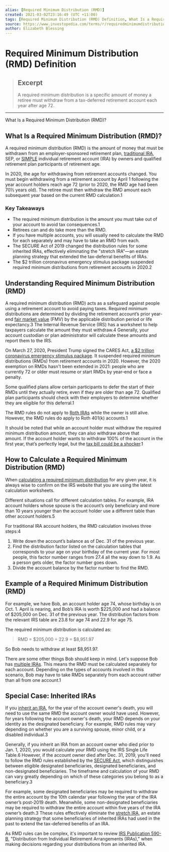 ```yaml
---
alias: [Required Minimum Distribution (RMD)]
created: 2021-03-02T23:16:49 (UTC +11:00)
tags: [Required Minimum Distribution (RMD) Definition, What Is a Required Minimum Distribution (RMD)?]
source: https://www.investopedia.com/terms/r/requiredminimumdistribution.asp
author: Elizabeth Blessing
---
```


# Required Minimum Distribution (RMD) Definition

> ## Excerpt
> A required minimum distribution is a specific amount of money a retiree must withdraw from a tax-deferred retirement account each year after age 72.

---

What Is a Required Minimum Distribution (RMD)?
## What Is a Required Minimum Distribution (RMD)?

A required minimum distribution (RMD) is the amount of money that must be withdrawn from an employer-sponsored retirement plan, [traditional IRA](https://www.investopedia.com/terms/t/traditionalira.asp), SEP, or [SIMPLE](https://www.investopedia.com/terms/s/simple-ira.asp) individual retirement account (IRA) by owners and qualified retirement plan participants of retirement age.

In 2020, the age for withdrawing from retirement accounts changed. You must begin withdrawing from a retirement account by April 1 following the year account holders reach age 72 (prior to 2020, the RMD age had been 70½ years old). The retiree must then withdraw the RMD amount each subsequent year based on the current RMD calculation.1

### Key Takeaways

-   The required minimum distribution is the amount you must take out of your account to avoid tax consequences.1
-   Retirees can and do take more than the RMD.
-   If you have multiple accounts, you will usually need to calculate the RMD for each separately and may have to take an RMD from each.
-   The SECURE Act of 2019 changed the distribution rules for some inherited IRAs, effectively eliminating the "stretch IRA"—an estate planning strategy that extended the tax-deferral benefits of IRAs.
-   The $2 trillion coronavirus emergency stimulus package suspended required minimum distributions from retirement accounts in 2020.2

## Understanding Required Minimum Distribution (RMD)

A required minimum distribution (RMD) acts as a safeguard against people using a retirement account to avoid paying taxes. Required minimum distributions are determined by dividing the retirement account’s prior year-end [fair market value](https://www.investopedia.com/terms/f/fairmarketvalue.asp) (FMV) by the applicable distribution period or life expectancy.3 The Internal Revenue Service (IRS) has a worksheet to help taxpayers calculate the amount they must withdraw.4 Generally, your account custodian or plan administrator will calculate these amounts and report them to the IRS.

On March 27, 2020, President Trump signed the CARES Act, [a $2 trillion coronavirus emergency stimulus package](https://www.investopedia.com/what-s-in-the-usd2-trillion-coronavirus-stimulus-bill-4800882). It suspended required minimum distributions (RMDs) from retirement accounts in 2020. However, the 2020 exemption on RMDs hasn't been extended in 2021: people who are currently 72 or older must resume or start RMDs by year-end or face a penalty.

Some qualified plans allow certain participants to defer the start of their RMDs until they actually retire, even if they are older than age 72. Qualified plan participants should check with their employers to determine whether they are eligible for this deferral.1

The RMD rules do not apply to [Roth IRAs](https://www.investopedia.com/terms/r/rothira.asp) while the owner is still alive. However, the RMD rules do apply to Roth 401(k) accounts.1

It should be noted that while an account holder must withdraw the required minimum distribution amount, they can also withdraw above that amount. If the account holder wants to withdraw 100% of the account in the first year, that’s perfectly legal, but the [tax bill could be a shocker](https://www.investopedia.com/articles/retirement/12/will-you-pay-taxes-during-retirement.asp).1

## How to Calculate a Required Minimum Distribution (RMD)

When [calculating a required minimum distribution](https://www.investopedia.com/articles/retirement/04/120604.asp) for any given year, it is always wise to confirm on the IRS website that you are using the latest calculation worksheets.

Different situations call for different calculation tables. For example, IRA account holders whose spouse is the account’s only beneficiary and more than 10 years younger than the account holder use a different table than other account holders.5

For traditional IRA account holders, the RMD calculation involves three steps:4

1.  Write down the account’s balance as of Dec. 31 of the previous year.
2.  Find the distribution factor listed on the calculation tables that corresponds to your age on your birthday of the current year. For most people, this factor number ranges from 27.4 all the way down to 1.9. As a person gets older, the factor number goes down.
3.  Divide the account balance by the factor number to find the RMD.

## Example of a Required Minimum Distribution (RMD)

For example, we have Bob, an account holder age 74, whose birthday is on Oct. 1. April is nearing, and Bob’s IRA is worth $225,000 and had a balance of $205,000 on Dec. 31 of the previous year. The distribution factors from the relevant IRS table are 23.8 for age 74 and 22.9 for age 75.

The required minimum distribution is calculated as:

> RMD = $205,000 ÷ 22.9 = $8,951.97

So Bob needs to withdraw at least $8,951.97.

There are some other things Bob should keep in mind. Let's suppose Bob has [multiple IRAs](https://www.investopedia.com/ask/answers/160.asp). This means the RMD must be calculated separately for each account. Depending on the types of accounts involved in this scenario, Bob may have to take RMDs separately from each account rather than all from one account.1

## Special Case: Inherited IRAs

If you [inherit an IRA](https://www.investopedia.com/articles/personal-finance/102815/rules-rmds-ira-beneficiaries.asp), for the year of the account owner's death, you will need to use the same RMD the account owner would have used. However, for years following the account owner's death, your RMD depends on your identity as the designated beneficiary. For example, RMD rules may vary depending on whether you are a surviving spouse, minor child, or a disabled individual.3

Generally, if you inherit an IRA from an account owner who died prior to Jan. 1, 2020, you would calculate your RMD using the IRS Single Life Table.6 However, if the account owner died after Dec. 31, 2019, you'll need to follow the RMD rules established by the [SECURE Act](https://www.investopedia.com/secure-act-4688468), which distinguishes between eligible designated beneficiaries, designated beneficiaries, and non-designated beneficiaries. The timeframe and calculation of your RMD can vary greatly depending on which of these categories you belong to as a beneficiary.3

For example, some designated beneficiaries may be required to withdraw the entire account by the 10th calendar year following the year of the IRA owner’s post-2019 death. Meanwhile, some non-designated beneficiaries may be required to withdraw the entire account within five years of the IRA owner’s death.3 These rules effectively eliminate the [stretch IRA](https://www.investopedia.com/terms/s/stretch-ira.asp), an estate planning strategy that some beneficiaries of inherited IRAs had used in the past to extend the tax-deferred benefits of an IRA.

As RMD rules can be complex, it's important to review [IRS Publication 590-B](https://www.investopedia.com/terms/i/irs-publication-590b-distributions-individual-retirement-arrangements-iras.asp), "Distribution from Individual Retirement Arrangements (IRAs)," when making decisions regarding your distributions from an inherited IRA.
